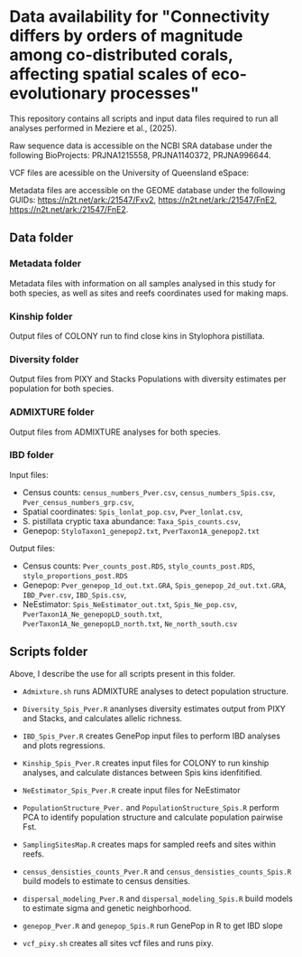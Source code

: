 # Data availability for "Connectivity differs by orders of magnitude among co-distributed corals, affecting spatial scales of eco-evolutionary processes" #

This repository contains all scripts and input data files required to run all analyses performed in Meziere et al., (2025).

Raw sequence data is accessible on the NCBI SRA database under the following BioProjects: PRJNA1215558, PRJNA1140372, PRJNA996644.

VCF files are acessible on the University of Queensland eSpace: <add link>

Metadata files are accessible on the GEOME database under the following GUIDs:  https://n2t.net/ark:/21547/Fxv2, https://n2t.net/ark:/21547/FnE2, https://n2t.net/ark:/21547/FnE2.

## Data folder ##

### Metadata folder ###

Metadata files with information on all samples analysed in this study for both species, as well as sites and reefs coordinates used for making maps.

### Kinship folder ###

Output files of COLONY run to find close kins in Stylophora pistillata.

### Diversity folder ###

Output files from PIXY and Stacks Populations with diversity estimates per population for both species.

### ADMIXTURE folder ###

Output files from ADMIXTURE analyses for both species.

### IBD folder ###

Input files: 
  * Census counts: `census_numbers_Pver.csv`, `census_numbers_Spis.csv`, `Pver_census_numbers_grp.csv`, 
  * Spatial coordinates: `Spis_lonlat_pop.csv`, `Pver_lonlat.csv`,
  * S. pistillata cryptic taxa abundance: `Taxa_Spis_counts.csv`,
  * Genepop: `StyloTaxon1_genepop2.txt`, `PverTaxon1A_genepop2.txt`

Output files: 
 * Census counts: `Pver_counts_post.RDS`, `stylo_counts_post.RDS`, `stylo_proportions_post.RDS`
 * Genepop: `Pver_genepop_1d_out.txt.GRA`, `Spis_genepop_2d_out.txt.GRA`, `IBD_Pver.csv`, `IBD_Spis.csv`,
 * NeEstimator: `Spis_NeEstimator_out.txt`, `Spis_Ne_pop.csv`, `PverTaxon1A_Ne_genepopLD_south.txt`, `PverTaxon1A_Ne_genepopLD_north.txt`, `Ne_north_south.csv`

## Scripts folder ##

Above, I describe the use for all scripts present in this folder.

* `Admixture.sh` runs ADMIXTURE analyses to detect population structure.

* `Diversity_Spis_Pver.R` ananlyses diversity estimates output from PIXY and Stacks, and calculates allelic richness.

* `IBD_Spis_Pver.R` creates GenePop input files to perform IBD analyses and plots regressions.

* `Kinship_Spis_Pver.R` creates input files for COLONY to run kinship analyses, and calculate distances between Spis kins idenfitified.

* `NeEstimator_Spis_Pver.R` create input files for NeEstimator

* `PopulationStructure_Pver.` and `PopulationStructure_Spis.R` perform PCA to identify population structure and calculate population pairwise Fst.

* `SamplingSitesMap.R` creates maps for sampled reefs and sites within reefs.

* `census_densisties_counts_Pver.R` and `census_densisties_counts_Spis.R` build models to estimate to census densities.

* `dispersal_modeling_Pver.R` and `dispersal_modeling_Spis.R` build models to estimate sigma and genetic neighborhood.

* `genepop_Pver.R` and `genepop_Spis.R` run GenePop in R to get IBD slope

* `vcf_pixy.sh` creates all sites vcf files and runs pixy.
